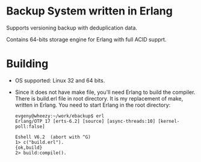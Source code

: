 # Backup System written in Erlang

Supports versioning backup with deduplication data.

Contains 64-bits storage engine for Erlang with full ACID supprt.

# Building

* OS supported: Linux 32 and 64 bits.

* Since it does not have make file, you'll need Erlang to build the compiler. There is
  build.erl file in root directory. It is my replacement of make, written in Erlang.
  You need to start Erlang in the root directory:
  
      evgeny@wheezy:~/work/ebackup$ erl
      Erlang/OTP 17 [erts-6.2] [source] [async-threads:10] [kernel-poll:false]

      Eshell V6.2  (abort with ^G)
      1> c("build.erl").
      {ok,build}
      2> build:compile().
